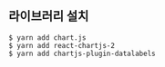 
## 라이브러리 설치
```
$ yarn add chart.js
$ yarn add react-chartjs-2
$ yarn add chartjs-plugin-datalabels
```
